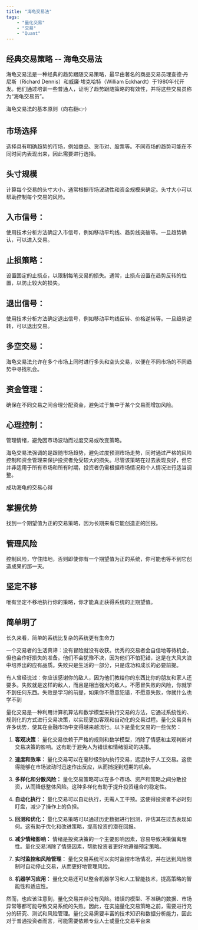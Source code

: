 ```yaml
---
title: "海龟交易法"
tags:
    - "量化交易"
    - "交易"
    - "Quant"
---
```

## 经典交易策略 -- 海龟交易法

海龟交易法是一种经典的趋势跟随交易策略，最早由著名的商品交易员理查德·丹尼斯（Richard Dennis）和威廉·埃克哈特（William Eckhardt）于1980年代开发。他们通过培训一些普通人，证明了趋势跟随策略的有效性，并将这些交易员称为“海龟交易员”。

海龟交易法的基本原则（向右翻👉）

## **市场选择**

选择具有明确趋势的市场，例如商品、货币对、股票等。不同市场的趋势可能在不同时间内表现出来，因此需要进行选择。

## **头寸规模**

计算每个交易的头寸大小，通常根据市场波动性和资金规模来确定。头寸大小可以帮助控制每个交易的风险。

## **入市信号：**

使用技术分析方法确定入市信号，例如移动平均线、趋势线突破等。一旦趋势确认，可以进入交易。

## **止损策略：**

设置固定的止损点，以限制每笔交易的损失。通常，止损点设置在趋势反转的位置，以防止较大的损失。

## **退出信号：**

使用技术分析方法确定退出信号，例如移动平均线反转、价格逆转等。一旦趋势逆转，可以退出交易。

## **多空交易：**

海龟交易法允许在多个市场上同时进行多头和空头交易，以便在不同市场的不同趋势中寻找机会。

## **资金管理：**

确保在不同交易之间合理分配资金，避免过于集中于某个交易而增加风险。

## **心理控制：**

管理情绪，避免因市场波动而过度交易或改变策略。

海龟交易法强调的是跟随市场趋势，避免过度预测市场走势，同时通过严格的风险控制和资金管理来保护投资者免受较大的损失。尽管该策略在过去表现良好，但它并非适用于所有市场和所有时期，投资者仍需根据市场情况和个人情况进行适当调整。


成功海龟的交易心得

## 掌握优势

找到一个期望值为正的交易策略，因为长期来看它能创造正的回报。

## 管理风险

控制风险，守住阵地，否则即使你有一个期望值为正的系统，你可能也等不到它创造成果的那一天。

## 坚定不移

唯有坚定不移地执行你的策略，你才能真正获得系统的正期望值。

## 简单明了

长久来看，简单的系统比复杂的系统更有生命力

一个交易者的生活真谛：没有冒险就没有收获。优秀的交易者会自信地等待机会，但也会作好损失的准备。他们不会犹豫不决，因为他们不怕犯错，这是在大风大浪中培养出的应有品质。失败只是生活的一部分，只是成功和成长的必要前提。

有人曾经说过：你应该感谢你的敌人，因为他们教给你的东西比你的朋友和家人还要多。失败就是这样的敌人，而且是相当强大的敌人。不愿冒失败的风险，你就学不到任何东西。失败是学习的前提，如果你不愿意犯错，不愿意失败，你就什么也学不到


量化交易是一种利用计算机算法和数学模型来执行交易的方法，它通过系统性的、规则化的方式进行交易决策，以实现更加客观和自动化的交易过程。量化交易具有许多优势，使其在金融市场中变得越来越流行。以下是量化交易的一些优势：

1. **客观决策：** 量化交易依赖于严格的规则和数学模型，消除了情感和主观判断对交易决策的影响。这有助于避免人为错误和情绪驱动的决策。

2. **速度和效率：** 量化交易可以在毫秒级别内执行交易，远远快于人工交易。这使得能够在市场波动时迅速作出反应，从而捕捉到短期的机会。

3. **多样化和分散风险：** 量化交易策略可以在多个市场、资产和策略之间分散投资，从而降低整体风险。这种多样化有助于提升投资组合的稳定性。

4. **自动化执行：** 量化交易可以自动执行，无需人工干预。这使得投资者不必时刻盯盘，减少了操作上的负担。

5. **回测和优化：** 量化交易策略可以通过历史数据进行回测，评估其在过去表现如何。这有助于优化和改进策略，提高投资的潜在回报。

6. **减少情绪影响：** 情绪是投资决策的一个主要影响因素，容易导致决策偏离理性。量化交易消除了情感因素，帮助投资者更好地遵循预定策略。

7. **实时监控和风险管理：** 量化交易系统可以实时监控市场情况，并在达到风险限制时自动停止交易，从而更好地管理风险。

8. **机器学习应用：** 量化交易还可以整合机器学习和人工智能技术，提高策略的智能性和适应性。

然而，也应该注意到，量化交易并非没有风险。错误的模型、不准确的数据、市场异常等都可能导致交易系统的失败。因此，在实施量化交易策略之前，需要进行充分的研究、测试和风险管理。量化交易需要丰富的技术知识和数据分析能力，因此对于普通投资者而言，可能需要依赖专业人士或量化交易平台来
